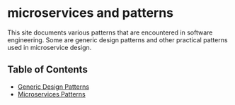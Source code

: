 # microservices and patterns
This site documents various patterns that are encountered in software engineering.  Some are generic design patterns and other practical patterns used in microservice design.

## Table of Contents
- [Generic Design Patterns](./docs/design-patterns.md)
- [Microservices Patterns](./wiki)
